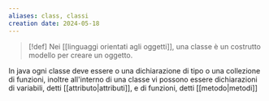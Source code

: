 ```yaml
---
aliases: class, classi
creation date: 2024-05-18
---
```


> [!def]
> Nei [[linguaggi orientati agli oggetti]], una classe è un costrutto modello per creare un oggetto.

In java ogni classe deve essere o una dichiarazione di tipo o una collezione di funzioni, inoltre all'interno di una classe vi possono essere dichiarazioni di variabili, detti [[attributo|attributi]], e di funzioni, detti [[metodo|metodi]]

